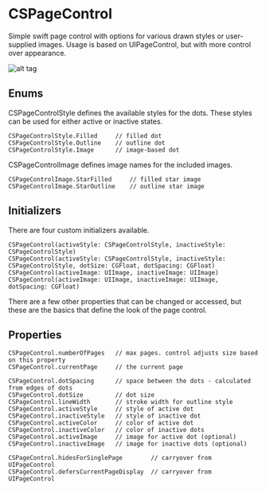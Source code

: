 # CSPageControl
Simple swift page control with options for various drawn styles or user-supplied images. Usage is based on UIPageControl, but with more control over appearance.

![alt tag](http://slowik.me/images/cspagecontrol.gif)

## Enums
CSPageControlStyle defines the available styles for the dots. These styles can be used for either active or inactive states.
```
CSPageControlStyle.Filled     // filled dot
CSPageControlStyle.Outline    // outline dot
CSPageControlStyle.Image      // image-based dot
```

CSPageControlImage defines image names for the included images.
```
CSPageControlImage.StarFilled     // filled star image
CSPageControlImage.StarOutline    // outline star image
```

## Initializers
There are four custom initializers available.
```
CSPageControl(activeStyle: CSPageControlStyle, inactiveStyle: CSPageControlStyle)
CSPageControl(activeStyle: CSPageControlStyle, inactiveStyle: CSPageControlStyle, dotSize: CGFloat, dotSpacing: CGFloat)
CSPageControl(activeImage: UIImage, inactiveImage: UIImage)
CSPageControl(activeImage: UIImage, inactiveImage: UIImage, dotSpacing: CGFloat)
```
There are a few other properties that can be changed or accessed, but these are the basics that define the look of the page control.

## Properties
```
CSPageControl.numberOfPages   // max pages. control adjusts size based on this property
CSPageControl.currentPage     // the current page

CSPageControl.dotSpacing      // space between the dots - calculated from edges of dots
CSPageControl.dotSize         // dot size
CSPageControl.lineWidth       // stroke width for outline style
CSPageControl.activeStyle     // style of active dot
CSPageControl.inactiveStyle   // style of inactive dot
CSPageControl.activeColor     // color of active dot
CSPageControl.inactiveColor   // color of inactive dots
CSPageControl.activeImage     // image for active dot (optional)
CSPageControl.inactiveImage   // image for inactive dots (optional)

CSPageControl.hidesForSinglePage        // carryover from UIPageControl
CSPageControl.defersCurrentPageDisplay  // carryover from UIPageControl
```
